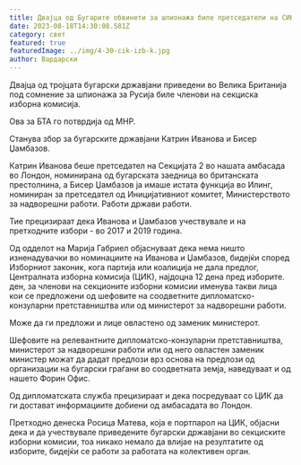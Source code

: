 ```yaml
---
title: Двајца од Бугарите обвинети за шпионажа биле претседатели на СИК во Лондон
date: 2023-08-18T14:30:08.581Z
category: свет
featured: true
featuredImage: ../img/4-30-cik-izb-k.jpg
author: Вардарски
---
```

Двајца од тројцата бугарски државјани приведени во Велика Британија под сомнение за шпионажа за Русија биле членови на секциска изборна комисија.

Ова за БТА го потврдија од МНР.

Станува збор за бугарските државјани Катрин Иванова и Бисер Џамбазов.

Катрин Иванова беше претседател на Секцијата 2 во нашата амбасада во Лондон, номинирана од бугарската заедница во британската престолнина, а Бисер Џамбазов ја имаше истата функција во Илинг, номиниран за претседател од Иницијативниот комитет, Министерството за надворешни работи. Работи држави работи.

Тие прецизираат дека Иванова и Џамбазов учествувале и на претходните избори - во 2017 и 2019 година.

Од одделот на Марија Габриел објаснуваат дека нема ништо изненадувачки во номинациите на Иванова и Џамбазов, бидејќи според Изборниот законик, кога партија или коалиција не дала предлог, Централната изборна комисија (ЦИК), најдоцна 12 дена пред изборите. ден, за членови на секционите изборни комисии именува такви лица кои се предложени од шефовите на соодветните дипломатско-конзуларни претставништва или од министерот за надворешни работи.

Може да ги предложи и лице овластено од заменик министерот.

Шефовите на релевантните дипломатско-конзуларни претставништва, министерот за надворешни работи или од него овластен заменик министер можат да дадат предлози врз основа на предлози од организации на бугарски граѓани во соодветната земја, наведуваат и од нашето Форин Офис.

Од дипломатската служба прецизираат и дека посредуваат со ЦИК да ги достават информациите добиени од амбасадата во Лондон.

Претходно денеска Росица Матева, која е портпарол на ЦИК, објасни дека и да учествувале приведените бугарски државјани во секциските изборни комисии, тоа никако немало да влијае на резултатите од изборите, бидејќи се работи за работата на колективен орган.